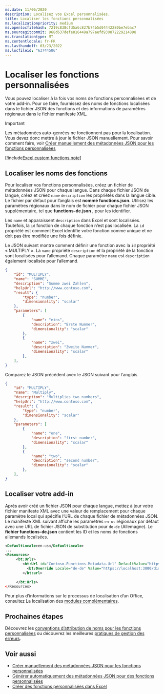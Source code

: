 ```yaml
---
ms.date: 11/06/2020
description: Localisez vos Excel personnalisées.
title: Localiser les fonctions personnalisées
ms.localizationpriority: medium
ms.openlocfilehash: 7219c838cfd5a6c827b74b5d04442280be7ebac7
ms.sourcegitcommit: 968d637defe816449a797aefd930872229214898
ms.translationtype: MT
ms.contentlocale: fr-FR
ms.lasthandoff: 03/23/2022
ms.locfileid: "63744506"
---
```

# <a name="localize-custom-functions"></a>Localiser les fonctions personnalisées

Vous pouvez localiser à la fois vos noms de fonctions personnalisées et de votre add-in. Pour ce faire, fournissez des noms de fonctions localisées dans le fichier JSON des fonctions et des informations de paramètres régionaux dans le fichier manifeste XML.

>[!IMPORTANT]
> Les métadonnées auto-genrées ne fonctionnent pas pour la localisation. Vous devez donc mettre à jour le fichier JSON manuellement. Pour savoir comment faire, voir [Créer manuellement des métadonnées JSON pour les fonctions personnalisées](custom-functions-json.md)

[!include[Excel custom functions note](../includes/excel-custom-functions-note.md)]

## <a name="localize-function-names"></a>Localiser les noms des fonctions

Pour localiser vos fonctions personnalisées, créez un fichier de métadonnées JSON pour chaque langue. Dans chaque fichier JSON de langue, créez et créez `name` `description` les propriétés dans la langue cible. Le fichier par défaut pour l’anglais est **nommé functions.json**. Utilisez les paramètres régionaux dans le nom de fichier pour chaque fichier JSON supplémentaire, tel que **functions-de.json** , pour les identifier.

Les `name` et apparaissent `description` dans Excel et sont localisées. Toutefois, la `id` fonction de chaque fonction n’est pas localisée. La `id` propriété est comment Excel identifie votre fonction comme unique et ne doit pas être modifiée une fois définie.

Le JSON suivant montre comment définir une fonction avec la `id` propriété « MULTIPLY ». La `name` propriété `description` et la propriété de la fonction sont localisées pour l’allemand. Chaque paramètre `name` est `description` également localisée pour l’allemand.

```JSON
{
    "id": "MULTIPLY",
    "name": "SUMME",
    "description": "Summe zwei Zahlen",
    "helpUrl": "http://www.contoso.com",
    "result": {
        "type": "number",
        "dimensionality": "scalar"
    },
    "parameters": [
        {
            "name": "eins",
            "description": "Erste Nummer",
            "dimensionality": "scalar"
        },
        {
            "name": "zwei",
            "description": "Zweite Nummer",
            "dimensionality": "scalar"
        },
    ],
}
```

Comparez le JSON précédent avec le JSON suivant pour l’anglais.

```JSON
{
    "id": "MULTIPLY",
    "name": "Multiply",
    "description": "Multiplies two numbers",
    "helpUrl": "http://www.contoso.com",
    "result": {
        "type": "number",
        "dimensionality": "scalar"
    },
    "parameters": [
        {
            "name": "one",
            "description": "first number",
            "dimensionality": "scalar"
        },
        {
            "name": "two",
            "description": "second number",
            "dimensionality": "scalar"
        },
    ],
}
```

## <a name="localize-your-add-in"></a>Localiser votre add-in

Après avoir créé un fichier JSON pour chaque langue, mettez à jour votre fichier manifeste XML avec une valeur de remplacement pour chaque paramètre local qui spécifie l’URL de chaque fichier de métadonnées JSON. Le manifeste XML suivant affiche les paramètres `en-us` régionaux par défaut avec une URL de fichier JSON de substitution pour `de-de` (Allemagne). Le **fichier functions-de.json** contient les ID et les noms de fonctions allemands localisées.

```XML
<DefaultLocale>en-us</DefaultLocale>
...
<Resources>
     <bt:Urls>
        <bt:Url id="Contoso.Functions.Metadata.Url" DefaultValue="https://localhost:3000/dist/functions.json"/>
          <bt:Override Locale="de-de" Value="https://localhost:3000/dist/functions-de.json" />
        </bt:url>
        
     </bt:Urls>
</Resources>
```

Pour plus d’informations sur le processus de localisation d’un Office, consultez La localisation des [modules complémentaires](../develop/localization.md#control-localization-from-the-manifest).

## <a name="next-steps"></a>Prochaines étapes
Découvrez les [conventions d’attribution de noms pour les fonctions personnalisées](custom-functions-naming.md) ou découvrez les meilleures [pratiques de gestion des erreurs](custom-functions-errors.md).

## <a name="see-also"></a>Voir aussi

* [Créer manuellement des métadonnées JSON pour les fonctions personnalisées](custom-functions-json.md)
* [Générer automatiquement des métadonnées JSON pour des fonctions personnalisées](custom-functions-json-autogeneration.md)
* [Créer des fonctions personnalisées dans Excel](custom-functions-overview.md)
